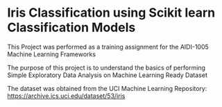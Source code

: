 # Iris Classification using Scikit learn  Classification Models 

This Project was performed as a training assignment for the AIDI-1005 Machine Learning Frameworks

The purpose of this project is to understand the basics of performing Simple Exploratory Data Analysis on Machine Learning Ready Dataset

The dataset was obtained from the UCI Machine Learning Repository: https://archive.ics.uci.edu/dataset/53/iris 

